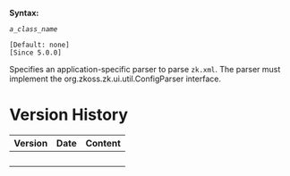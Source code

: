 **Syntax:**

<config-parser-class>*`a_class_name`*</config-parser-class>

`[Default: none]`  
`[Since 5.0.0]`

Specifies an application-specific parser to parse `zk.xml`. The parser
must implement the
<javadoc type="interface">org.zkoss.zk.ui.util.ConfigParser</javadoc>
interface.

# Version History

| Version | Date | Content |
|---------|------|---------|
|         |      |         |
